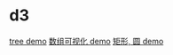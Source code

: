 # d3
[tree demo](https://liuzhaoxu1996.github.io/d3/tree)
[数组可视化 demo](https://liuzhaoxu1996.github.io/d3/%E6%95%B0%E7%BB%84%E5%8F%AF%E8%A7%86%E5%8C%96)
[矩形, 圆 demo](https://liuzhaoxu1996.github.io/d3/%E7%9F%A9%E5%BD%A2%EF%BC%8C%E5%9C%86)
